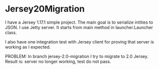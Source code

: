 Jersey20Migration
=================

I have a Jersey 1.17.1 simple project.
The main goal is to serialize intities to JSON.
I use Jetty server. It starts from main method in launcher.Launcher class.

I also have one integration test with Jersey client for proving that server is working as I expected.

PROBLEM:
In branch jersey-2.0-migration I try to migrate to 2.0 Jersey.
Result is: server no longer working, test do not pass.
